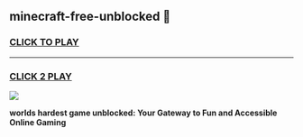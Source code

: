 
## minecraft-free-unblocked 👋
<h3>
<a href="https://premium.freeplayer.one?title=minecraft-free-unblocked&ref=14F">CLICK TO PLAY</a></h3>
<hr>

<h3>
<a href="https://premium.freeplayer.one?title=minecraft-free-unblocked&ref=14F">CLICK 2 PLAY</a>
  
</h3>

<a href="https://premium.freeplayer.one?title=minecraft-free-unblocked&ref=12F/"><img src="https://clearcache.store/games.png"></a>


**worlds hardest game unblocked: Your Gateway to Fun and Accessible Online Gaming**
